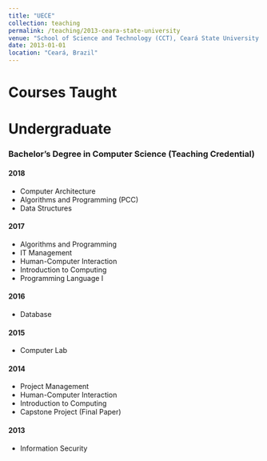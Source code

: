 ```yaml
---
title: "UECE"
collection: teaching
permalink: /teaching/2013-ceara-state-university
venue: "School of Science and Technology (CCT), Ceará State University (UECE)"
date: 2013-01-01
location: "Ceará, Brazil"
---
```


# Courses Taught

# Undergraduate

### Bachelor’s Degree in Computer Science (Teaching Credential)

#### 2018
* Computer Architecture
* Algorithms and Programming (PCC)
* Data Structures

#### 2017
* Algorithms and Programming
* IT Management
* Human-Computer Interaction
* Introduction to Computing
* Programming Language I

#### 2016
* Database

#### 2015
* Computer Lab

#### 2014
* Project Management
* Human-Computer Interaction
* Introduction to Computing
* Capstone Project (Final Paper)

#### 2013
* Information Security